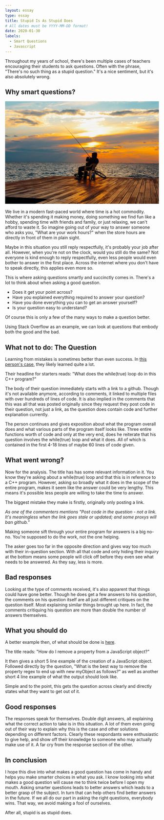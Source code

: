 ```yaml
---
layout: essay
type: essay
title: Stupid Is As Stupid Does
# All dates must be YYYY-MM-DD format!
date: 2020-01-30
labels:
  - Smart Questions
  - Javascript
---
```


Throughout my years of school, there's been multiple cases of teachers encouraging their students to ask questions. Often with the phrase, "There's no such thing as a stupid question." It's a nice sentiment, but it's also absolutely wrong.

## Why smart questions?

<img class="ui medium center floated image" src="../images/fishing.jpg">

We live in a modern fast-paced world where time is a hot commodity. Whether it's spending it making money, doing something we find fun like a hobby, spending time with friends and family, or just relaxing, we can't afford to waste it. So imagine going out of your way to answer someone who asks you, "What are your work hours?" when the store hours are directly in front of them in plain sight.

Maybe in this situation you still reply respectfully, it's probably your job after all. However, when you're not on the clock, would you still do the same? Not everyone is kind enough to reply respectfully, even less people would even bother to answer in the first place. Across the internet where you don't have to speak directly, this applies even more so.

This is where asking questions smartly and succinctly comes in. There's a lot to think about when asking a good question.

* Does it get your point across?
* Have you explained everything required to answer your question?
* Have you done everything you can to get an answer yourself? 
* Is your question easy to understand?

Of course this is only a few of the many ways to make a question better.

Using Stack Overflow as an example, we can look at questions that embody both the good and the bad.

## What not to do: The Question

Learning from mistakes is sometimes better than even success. In [this person's case](https://stackoverflow.com/questions/49196281/what-does-the-whiletrue-loop-do-in-this-c-program), they likely learned quite a lot.

Their headline for starters reads: "What does the while(true) loop do in this C++ program?"

The body of their question immediately starts with a link to a github. Though it's not available anymore, according to comments, it linked to multiple files with over hundreds of lines of code. It is also implied in the comments that this was all that was posted originally since they request they post code in their question, not just a link, as the question does contain code and further explanation currently.

The person continues and gives exposition about what the program overall does and what various parts of the program itself looks like. Three entire functions worth of code and only at the very end, does he reiterate that his question involves the while(true) loop and what it does. All of which is contained in the first 4-18  lines of maybe 60 lines of code given.

## What went wrong?

Now for the analysis. The title has has some relevant information in it. You know they're asking about a while(true) loop and that this is in reference to a C++ program. However, asking so broadly what it does in the scope of the entire program, makes it seem like the answer could be very lengthy. This means it's possible less people are willing to take the time to answer.

The biggest mistake they make is firstly, originally only posting a link.

*As one of the commenters mentions "Post code in the question - not a link. It's meaningless when the link goes stale or updated; and some proxys will ban github."*

Making someone sift through your entire program for answers is a big no-no. You're supposed to do the work, not the one helping.

The asker goes too far in the opposite direction and gives way too much with their in-question section. With all that code and only hiding their inquiry at the bottom means some people will click off before they even see what needs to be answered. As they say, less is more.

## Bad responses

Looking at the type of comments received, it's also apparent that things could have gone better. Though he does get a few answers to his question, the comments on his question itself are all just different critiques on the question itself. Most explaining similar things brought up here. In fact, the comments critiquing his question are more than double the number of answers themselves.

## What you should do

A better example then, of what should be done is [here](https://stackoverflow.com/questions/208105/how-do-i-remove-a-property-from-a-javascript-object).

The title reads: "How do I remove a property from a JavaScript object?"

It then gives a short 5 line example of the creation of a JavaScript object. Followed directly by the question, "What is the best way to remove the property regex to end up with new myObject as follows?" as well as another short 4 line example of what the output should look like.

Simple and to the point, this gets the question across clearly and directly states what they want to get out of it.

## Good responses

The responses speak for themselves. Double digit answers, all explaining what the correct action to take is in this situation. A lot of them even going out of their way to explain why this is the case and other solutions depending on different factors. Clearly these respondants were enthusiastic to give help, and show off their knowledge to someone who may actually make use of it. A far cry from the response section of the other.

## In conclusion

I hope this dive into what makes a good question has come in handy and helps you make smarter choices in what you ask. I know looking into what makes a good question will cause me to think twice before I open my mouth. Asking smarter questions leads to better answers which leads to a better grasp of the subject. In turn that can help others find better answers in the future. If we all do our part in asking the right questions, everybody wins. That way, we avoid making a fool of ourselves.

After all, stupid is as stupid does.
